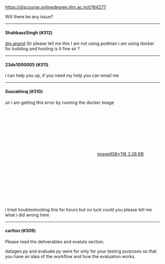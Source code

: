 https://discourse.onlinedegree.iitm.ac.in/t/164277

Will there be any issue?</p><hr>

<h4>ShahbaazSingh (#312)</h4>
<p><a class="mention" href="/u/s.anand">@s.anand</a> Sir please tell me this I am not using podman i am using docker for building and hosting is it fine sir ?</p><hr>

<h4>23ds1000005 (#311)</h4>
<p>i can help you up, if you need my help you can email me</p><hr>

<h4>Sourabhraj (#310)</h4>
<p>sir i am getting this error by running the docker image<br/>
<div class="lightbox-wrapper"><a class="lightbox" data-download-href="/uploads/short-url/hQAeppzCT6UMjxo679DbUO4hU8d.png?dl=1" href="https://europe1.discourse-cdn.com/flex013/uploads/iitm/original/3X/7/d/7d16a8ef3054bbd7db0999d3efcf5aaadae798d5.png" rel="noopener nofollow ugc" title="image"><div class="meta"><svg aria-hidden="true" class="fa d-icon d-icon-far-image svg-icon"><use href="#far-image"></use></svg><span class="filename">image</span><span class="informations">656×116 3.28 KB</span><svg aria-hidden="true" class="fa d-icon d-icon-discourse-expand svg-icon"><use href="#discourse-expand"></use></svg></div></a></div></p>
<p>i tried troubleshooting this for hours but no luck could you please tell me what i did wrong here</p><hr>

<h4>carlton (#309)</h4>
<p>Please read the deliverables and evalute section.</p>
<p>datagen.py and evaluate.py were for only for your testing purposes so that you have an idea of the workflow and how the evaluation works.